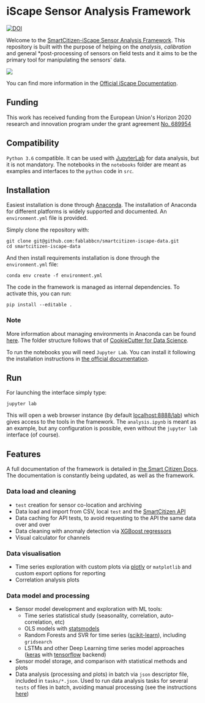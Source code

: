 iScape Sensor Analysis Framework
=======

[![DOI](https://zenodo.org/badge/97752018.svg)](https://zenodo.org/badge/latestdoi/97752018)

Welcome to the [SmartCitizen-iScape Sensor Analysis Framework](https://docs.iscape.smartcitizen.me/Sensor%20Analysis%20Framework/). This repository is built with the purpose of helping on the *analysis*, *calibration* and general *post-processing of sensors on field tests and it aims to be the primary tool for manipulating the sensors' data.

![](https://i.imgur.com/CvUuWpL.gif)

You can find more information in the [Official iScape Documentation](https://docs.iscape.smartcitizen.me/Sensor%20Analysis%20Framework).

## Funding

This work has received funding from the European Union's Horizon 2020 research and innovation program under the grant agreement [No. 689954](https://cordis.europa.eu/project/rcn/202639_en.html)

## Compatibility

`Python 3.6` compatible. It can be used with [JupyterLab](https://github.com/jupyterlab/jupyterlab) for data analysis, but it is not mandatory. The notebooks in the `notebooks` folder are meant as examples and interfaces to the `python` code in `src`.

## Installation

Easiest installation is done through [Anaconda](https://docs.anaconda.com/anaconda/install/). The installation of Anaconda for different platforms is widely supported and documented. An `environment.yml` file is provided.

Simply clone the repository with:

```
git clone git@github.com:fablabbcn/smartcitizen-iscape-data.git
cd smartcitizen-iscape-data
```

And then install requirements installation is done through the `environment.yml` file:

```
conda env create -f environment.yml
```

The code in the framework is managed as internal dependencies. To activate this, you can run:

```
pip install --editable .
```

### Note

More information about managing environments in Anaconda can be found [here](https://conda.io/docs/user-guide/tasks/manage-environments.html). The folder structure follows that of [CookieCutter for Data Science](https://drivendata.github.io/cookiecutter-data-science/).

To run the notebooks you will need `Jupyter Lab`. You can install it following the installation instructions in [the official documentation](https://github.com/jupyterlab/jupyterlab#installation).

## Run

For launching the interface simply type:

```
jupyter lab
```

This will open a web browser instance (by default [localhost:8888/lab]()) which gives access to the tools in the framework. The `analysis.ipynb` is meant as an example, but any configuration is possible, even without the `jupyter lab` interface (of course).

## Features

A full documentation of the framework is detailed in [the Smart Citizen Docs](https://docs.smartcitizen.me/Sensor%20Analysis%20Framework/). The documentation is constantly being updated, as well as the framework.

### Data load and cleaning

- `test` creation for sensor co-location and archiving
- Data load and import from CSV, local `test` and the [SmartCitizen API](https://api.smartcitizen.me/)
- Data caching for API tests, to avoid requesting to the API the same data over and over
- Data cleaning with anomaly detection via [XGBoost regressors](https://xgboost.readthedocs.io/en/latest/)
- Visual calculator for channels

### Data visualisation

- Time series exploration with custom plots via [plotly](https://plot.ly/) or `matplotlib` and custom export options for reporting
- Correlation analysis plots

### Data model and processing

- Sensor model development and exploration with ML tools:
    - Time series statistical study (seasonality, correlation, auto-correlation, etc)
    - OLS models with [statsmodels](https://www.statsmodels.org/stable/index.html)
    - Random Forests and SVR for time series ([scikit-learn](http://scikit-learn.org/)), including `gridsearch`
    - LSTMs and other Deep Learning time series model approaches ([keras](https://keras.io/) with [tensorflow](https://www.tensorflow.org/) backend)
- Sensor model storage, and comparison with statistical methods and plots
- Data analysis (processing and plots) in batch via `json` descriptor file, included in `tasks/*.json`. Used to run data analysis tasks for several `tests` of files in batch, avoiding manual processing (see the instructions [here](https://github.com/fablabbcn/smartcitizen-iscape-data/tree/master/tasks))
